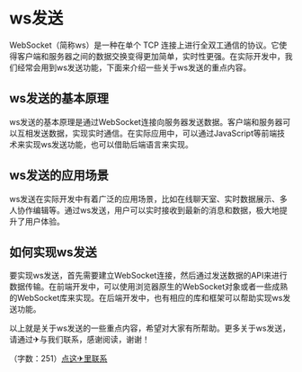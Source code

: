 # ws发送

WebSocket（简称ws）是一种在单个 TCP 连接上进行全双工通信的协议。它使得客户端和服务器之间的数据交换变得更加简单，实时性更强。在实际开发中，我们经常会用到ws发送功能，下面来介绍一些关于ws发送的重点内容。

## ws发送的基本原理

ws发送的基本原理是通过WebSocket连接向服务器发送数据。客户端和服务器可以互相发送数据，实现实时通信。在实际应用中，可以通过JavaScript等前端技术来实现ws发送功能，也可以借助后端语言来实现。

## ws发送的应用场景

ws发送在实际开发中有着广泛的应用场景，比如在线聊天室、实时数据展示、多人协作编辑等。通过ws发送，用户可以实时接收到最新的消息和数据，极大地提升了用户体验。

## 如何实现ws发送

要实现ws发送，首先需要建立WebSocket连接，然后通过发送数据的API来进行数据传输。在前端开发中，可以使用浏览器原生的WebSocket对象或者一些成熟的WebSocket库来实现。在后端开发中，也有相应的库和框架可以帮助实现ws发送功能。

以上就是关于ws发送的一些重点内容，希望对大家有所帮助。更多关于ws发送，请通过✈与我们联系，感谢阅读，谢谢！

（字数：251）[点这✈里联系](https://ads.k02.cc)